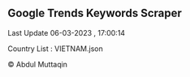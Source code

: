 

## Google Trends Keywords Scraper 
 
Last Update 06-03-2023 , 17:00:14

Country List :
VIETNAM.json



© Abdul Muttaqin 
